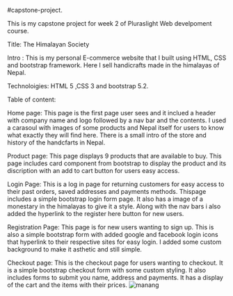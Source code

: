 #capstone-project.

This is my capstone project for week 2 of Pluraslight Web develpoment course.

Title: The Himalayan Society

Intro : This is my personal E-commerce website that I built using HTML, CSS and bootstrap framework. Here I sell handicrafts made in the himalayas of Nepal. 

Technoloigies: HTML 5 ,CSS 3 and bootstrap  5.2.

Table of content: 

Home page: This page is the first page user sees and it inclued a header with company name and logo followed by a nav bar and the contents. I used a carasoul with images of 
some products and Nepal itself for users to know what exactly they will find here. There is a small intro of the store and history of the handcfarts in Nepal. 

Product page: This page displays 9 products that are available to buy. This page includes card component from bootstrap to display the product and its discription
with an add to cart button for users easy access. 

Login Page: This is a log in page for returning customers for easy access to their past orders, saved addresses and payments methods. Thispage includes a simple bootstrap login form page.
It also has a image of a monestary in the himalayas to give it a style. Along with the nav bars i also added the hyperlink to the register here button for new users.

Registration Page: This page is for new users wanting to sign up. This is also a simple bootstrap form with added google and facebook login icons that hyperlink to their respective sites for easy login.
I added some custom background to make it asthetic and still simple. 

Checkout page: This is the checkout page for users wanting to checkout. It is a simple bootstrap checkout form with some custom styling. It also includes forms to submit you name, address and payments.
It has a display of the cart and the items with their prices.
![manang](https://user-images.githubusercontent.com/97621619/195360957-94bfa890-f6c9-46b6-b2f0-657525def73d.jpg)
